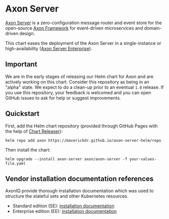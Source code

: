 # Axon Server

[Axon Server](https://axoniq.io/product-overview/axon-server) is a zero-configuration message router and event store for the open-source [Axon Framework](https://axoniq.io/product-overview/axon-framework) for event-driven microservices and domain-driven design.

This chart eases the deployment of the Axon Server in a single-instance or high-availability ([Axon Server Enterprise](https://axoniq.io/product-overview/axon-server-enterprise)).

## Important

We are in the early stages of releasing our Helm chart for Axon and are actively working on this chart. Consider this
repository as being in an "alpha" state.
We expect to do a clean-up prior to an eventual `1.0` release. If you use this repository, your feedback is welcomed and
you can open GitHub issues to ask for help or suggest improvements.

## Quickstart

First, add the Helm chart repository (provided through GitHub Pages with the help of [Chart Releaser](https://github.com/helm/chart-releaser)):

```
helm repo add axon https://maverickdr.github.io/axon-server-helm/repo
```

Then install the chart:

```
helm upgrade --install axon-server axon/axon-server -f your-values-file.yaml
```

## Vendor installation documentation references

AxonIQ provide thorough installation documentation which was used to structure the stateful sets and other
Kubernetes resources.

* Standard edition (SE): [installation documentation](https://docs.axoniq.io/reference-guide/axon-server/installation/docker-k8s/axon-server-se#kubernetes)
* Enterprise edition (EE): [installation documentation](https://docs.axoniq.io/reference-guide/axon-server/installation/docker-k8s/axon-server-ee#kubernetes)
